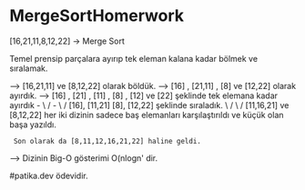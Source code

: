 # MergeSortHomerwork

[16,21,11,8,12,22] -> Merge Sort

Temel prensip parçalara ayırıp tek eleman kalana kadar bölmek ve sıralamak.

--> [16,21,11] ve [8,12,22] olarak böldük. 
--> [16] , [21,11] , [8] ve [12,22] olarak ayırdık.
--> [16] , [21] , [11] , [8] , [12] ve [22] şeklinde tek elemana kadar ayırdık
     -        \    /      -       \    /
    [16],   [11,21]       [8],   [12,22]  şeklinde sıraladık.
        \   /                \  /
         [11,16,21]  ve     [8,12,22]     her iki dizinin sadece baş elemanları karşılaştırıldı ve küçük olan başa yazıldı.
         
     Son olarak da [8,11,12,16,21,22] haline geldi.
     
   
--> Dizinin Big-O gösterimi O(nlogn' dir.

#patika.dev ödevidir.
